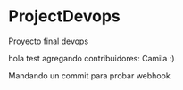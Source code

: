 # ProjectDevops
Proyecto final devops

hola
test
agregando contribuidores: Camila :)

Mandando un commit para probar webhook
